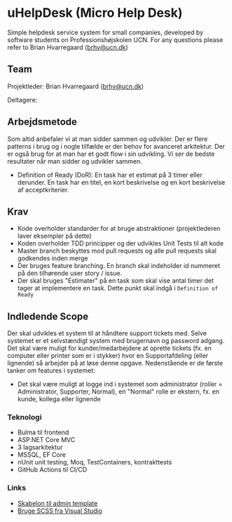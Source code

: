 # uHelpDesk (Micro Help Desk)
Simple helpdesk service system for small companies, developed by software students on Professionshøjskolen UCN. For any questions please refer to Brian Hvarregaard (brhv@ucn.dk)

## Team
Projektleder: Brian Hvarregaard (brhv@ucn.dk)

Deltagere:

## Arbejdsmetode
Som altid anbefaler vi at man sidder sammen og udvikler. Der er flere patterns i brug og i nogle tilfælde er der behov for avanceret arkitektur. Der er også brug for at man har et godt flow i sin udvikling. Vi ser de bedste resultater når man sidder og udvikler sammen.

* Definition of Ready (DoR): En task har et estimat på 3 timer eller derunder. En task har en titel, en kort beskrivelse og en kort beskrivelse af acceptkriterier.

## Krav
* Kode overholder standarder for at bruge abstraktioner (projektlederen laver eksempler på dette)
* Koden overholder TDD principper og der udvikles Unit Tests til alt kode
* Master branch beskyttes mod pull requests og alle pull requests skal godkendes inden merge
* Der bruges feature branching. En branch skal indeholder id nummeret på den tilhørende user story / issue.
* Der skal bruges "Estimater" på en task som skal vise antal timer det tager at implementere en task. Dette punkt skal indgå i `Definition of Ready`


## Indledende Scope
Der skal udvikles et system til at håndtere support tickets med. Selve systemet er et selvstændigt system med brugernavn og password adgang. Det skal være muligt for kunder/medarbejdere at oprette tickets (fx. en computer eller printer som er i stykker) hvor en Supportafdeling (eller lignende) så arbejder på at løse denne opgave. Nedenstående er de første tanker om features i systemet:

* Det skal være muligt at logge ind i systemet som administrator (roller = Administrator, Supporter, Normal), en "Normal" rolle er ekstern, fx. en kunde, kollega eller lignende

### Teknologi
* Bulma til frontend
* ASP.NET Core MVC
* 3 lagsarkitektur
* MSSQL, EF Core
* nUnit unit testing, Moq, TestContainers, kontrakttests
* GitHub Actions til CI/CD

### Links
* [Skabelon til admin template](https://justboil.me/bulma-admin-template/free-html-dashboard/)
* [Bruge SCSS fra Visual Studio](https://www.mikesdotnetting.com/article/367/working-with-sass-in-an-asp-net-core-application#google_vignette)
